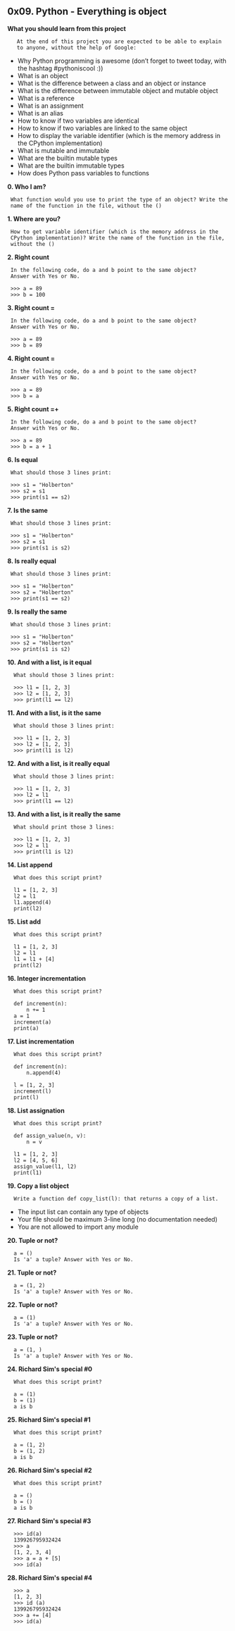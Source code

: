 ## 0x09. Python - Everything is object

**What you should learn from this project**

       At the end of this project you are expected to be able to explain
       to anyone, without the help of Google:

* Why Python programming is awesome (don’t forget to tweet today, with the
  hashtag #pythoniscool :))
* What is an object
* What is the difference between a class and an object or instance
* What is the difference between immutable object and mutable object
* What is a reference
* What is an assignment
* What is an alias
* How to know if two variables are identical
* How to know if two variables are linked to the same object
* How to display the variable identifier (which is the memory address
  in the CPython implementation)
* What is mutable and immutable
* What are the builtin mutable types
* What are the builtin immutable types
* How does Python pass variables to functions

**0. Who I am?**

     What function would you use to print the type of an object? Write the
     name of the function in the file, without the ()

**1. Where are you?**

     How to get variable identifier (which is the memory address in the
     CPython implementation)? Write the name of the function in the file,
     without the ()

**2. Right count**

     In the following code, do a and b point to the same object?
     Answer with Yes or No.

     >>> a = 89
     >>> b = 100

**3. Right count =**

     In the following code, do a and b point to the same object?
     Answer with Yes or No.

     >>> a = 89
     >>> b = 89

**4. Right count =**

     In the following code, do a and b point to the same object?
     Answer with Yes or No.

     >>> a = 89
     >>> b = a

**5. Right count =+**

     In the following code, do a and b point to the same object?
     Answer with Yes or No.

     >>> a = 89
     >>> b = a + 1

**6. Is equal**

     What should those 3 lines print:

     >>> s1 = "Holberton"
     >>> s2 = s1
     >>> print(s1 == s2)

**7. Is the same**

     What should those 3 lines print:

     >>> s1 = "Holberton"
     >>> s2 = s1
     >>> print(s1 is s2)

**8. Is really equal**

     What should those 3 lines print:

     >>> s1 = "Holberton"
     >>> s2 = "Holberton"
     >>> print(s1 == s2)

**9. Is really the same**

     What should those 3 lines print:

     >>> s1 = "Holberton"
     >>> s2 = "Holberton"
     >>> print(s1 is s2)

**10. And with a list, is it equal**

      What should those 3 lines print:

      >>> l1 = [1, 2, 3]
      >>> l2 = [1, 2, 3]
      >>> print(l1 == l2)

**11. And with a list, is it the same**

      What should those 3 lines print:

      >>> l1 = [1, 2, 3]
      >>> l2 = [1, 2, 3]
      >>> print(l1 is l2)

**12. And with a list, is it really equal**

      What should those 3 lines print:

      >>> l1 = [1, 2, 3]
      >>> l2 = l1
      >>> print(l1 == l2)

**13. And with a list, is it really the same**

      What should print those 3 lines:

      >>> l1 = [1, 2, 3]
      >>> l2 = l1
      >>> print(l1 is l2)

**14. List append**

      What does this script print?

      l1 = [1, 2, 3]
      l2 = l1
      l1.append(4)
      print(l2)

**15. List add**

      What does this script print?

      l1 = [1, 2, 3]
      l2 = l1
      l1 = l1 + [4]
      print(l2)

**16. Integer incrementation**

      What does this script print?

      def increment(n):
      	  n += 1
      a = 1
      increment(a)
      print(a)

**17. List incrementation**

      What does this script print?

      def increment(n):
      	  n.append(4)

      l = [1, 2, 3]
      increment(l)
      print(l)

**18. List assignation**

      What does this script print?

      def assign_value(n, v):
      	  n = v

      l1 = [1, 2, 3]
      l2 = [4, 5, 6]
      assign_value(l1, l2)
      print(l1)

**19. Copy a list object**

      Write a function def copy_list(l): that returns a copy of a list.

* The input list can contain any type of objects
* Your file should be maximum 3-line long (no documentation needed)
* You are not allowed to import any module

**20. Tuple or not?**

      a = ()
      Is 'a' a tuple? Answer with Yes or No.

**21. Tuple or not?**

      a = (1, 2)
      Is 'a' a tuple? Answer with Yes or No.

**22. Tuple or not?**

      a = (1)
      Is 'a' a tuple? Answer with Yes or No.

**23. Tuple or not?**

      a = (1, )
      Is 'a' a tuple? Answer with Yes or No.

**24. Richard Sim's special #0**

      What does this script print?

      a = (1)
      b = (1)
      a is b

**25. Richard Sim's special #1**

      What does this script print?

      a = (1, 2)
      b = (1, 2)
      a is b

**26. Richard Sim's special #2**

      What does this script print?

      a = ()
      b = ()
      a is b

**27. Richard Sim's special #3**

      >>> id(a)
      139926795932424
      >>> a
      [1, 2, 3, 4]
      >>> a = a + [5]
      >>> id(a)

**28. Richard Sim's special #4**

      >>> a
      [1, 2, 3]
      >>> id (a)
      139926795932424
      >>> a += [4]
      >>> id(a)
